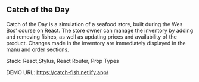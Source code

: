 <h2> Catch of the Day </h2>
Catch of the Day is a simulation of a seafood store, built during the Wes Bos' course on React. The store owner can manage the inventory by adding and removing fishes, as well as updating prices and availability of the product. Changes made in the inventory are immediately displayed in the manu and order sections.

Stack: React,Stylus, React Router, Prop Types

DEMO URL: https://catch-fish.netlify.app/
